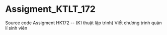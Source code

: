 # Assigment_KTLT_172
Source code Assigment HK172 -- (Kĩ thuật lập trình)
Viết chương trình quản lí sinh viên
